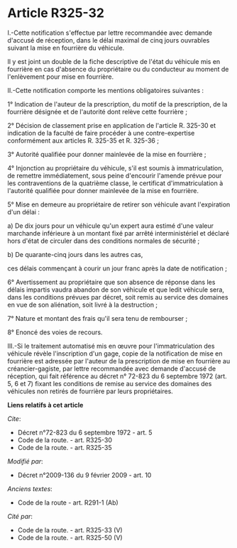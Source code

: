 # Article R325-32

I.-Cette notification s'effectue par lettre recommandée avec demande d'accusé de réception, dans le délai maximal de cinq
jours ouvrables suivant la mise en fourrière du véhicule. 

Il y est joint un double de la fiche descriptive de l'état du véhicule mis en fourrière en cas d'absence du propriétaire ou
du conducteur au moment de l'enlèvement pour mise en fourrière. 

II.-Cette notification comporte les mentions obligatoires suivantes : 

1° Indication de l'auteur de la prescription, du motif de la prescription, de la fourrière désignée et de l'autorité dont
relève cette fourrière ; 

2° Décision de classement prise en application de l'article R. 325-30 et indication de la faculté de faire procéder à une
contre-expertise conformément aux articles R. 325-35 et R. 325-36 ; 

3° Autorité qualifiée pour donner mainlevée de la mise en fourrière ; 

4° Injonction au propriétaire du véhicule, s'il est soumis à immatriculation, de remettre immédiatement, sous peine
d'encourir l'amende prévue pour les contraventions de la quatrième classe, le certificat d'immatriculation à l'autorité
qualifiée pour donner mainlevée de la mise en fourrière. 

5° Mise en demeure au propriétaire de retirer son véhicule avant l'expiration d'un délai : 

a) De dix jours pour un véhicule qu'un expert aura estimé d'une valeur marchande inférieure à un montant fixé par arrêté
interministériel et déclaré hors d'état de circuler dans des conditions normales de sécurité ; 

b) De quarante-cinq jours dans les autres cas, 

ces délais commençant à courir un jour franc après la date de notification ; 

6° Avertissement au propriétaire que son absence de réponse dans les délais impartis vaudra abandon de son véhicule et que
ledit véhicule sera, dans les conditions prévues par décret, soit remis au service des domaines en vue de son aliénation,
soit livré à la destruction ; 

7° Nature et montant des frais qu'il sera tenu de rembourser ; 

8° Enoncé des voies de recours. 

III.-Si le traitement automatisé mis en œuvre pour l'immatriculation des véhicule révèle l'inscription d'un gage, copie de la
notification de mise en fourrière est adressée par l'auteur de la prescription de mise en fourrière au créancier-gagiste, par
lettre recommandée avec demande d'accusé de réception, qui fait référence au décret n° 72-823 du 6 septembre 1972 (art. 5, 6
et 7) fixant les conditions de remise au service des domaines des véhicules non retirés de fourrière par leurs propriétaires.

**Liens relatifs à cet article**

_Cite_:

  - Décret n°72-823 du 6 septembre 1972 - art. 5
  - Code de la route. - art. R325-30
  - Code de la route. - art. R325-35

_Modifié par_:

  - Décret n°2009-136 du 9 février 2009 - art. 10

_Anciens textes_:

  - Code de la route - art. R291-1 (Ab)

_Cité par_:

  - Code de la route. - art. R325-33 (V)
  - Code de la route. - art. R325-50 (V)
